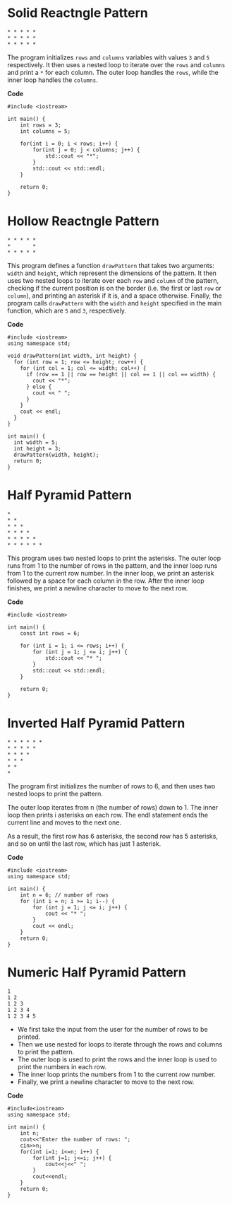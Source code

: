 # Solid Reactngle Pattern
```
* * * * *
* * * * *
* * * * *
```
The program initializes `rows` and `columns` variables with values `3` and `5` respectively. It then uses a nested loop to iterate over the `rows` and `columns` and print a `*` for each column. The outer loop handles the `rows`, while the inner loop handles the `columns`.

**Code**
```
#include <iostream>

int main() {
    int rows = 3;
    int columns = 5;

    for(int i = 0; i < rows; i++) {
        for(int j = 0; j < columns; j++) {
            std::cout << "*";
        }
        std::cout << std::endl;
    }

    return 0;
}

```

# Hollow Reactngle Pattern
```
* * * * *
*       *
* * * * *
```
This program defines a function `drawPattern` that takes two arguments: `width` and `height`, which represent the dimensions of the pattern. It then uses two nested loops to iterate over each `row` and `column` of the pattern, checking if the current position is on the border (i.e. the first or last `row` or `column`), and printing an asterisk if it is, and a space otherwise. Finally, the program calls `drawPattern` with the `width` and `height` specified in the main function, which are `5` and `3`, respectively.

**Code**
```
#include <iostream>
using namespace std;

void drawPattern(int width, int height) {
  for (int row = 1; row <= height; row++) {
    for (int col = 1; col <= width; col++) {
      if (row == 1 || row == height || col == 1 || col == width) {
        cout << "*";
      } else {
        cout << " ";
      }
    }
    cout << endl;
  }
}

int main() {
  int width = 5;
  int height = 3;
  drawPattern(width, height);
  return 0;
}
```

# Half Pyramid Pattern
```
*
* *
* * *
* * * *
* * * * *
* * * * * *
```
This program uses two nested loops to print the asterisks. The outer loop runs from 1 to the number of rows in the pattern, and the inner loop runs from 1 to the current row number. In the inner loop, we print an asterisk followed by a space for each column in the row. After the inner loop finishes, we print a newline character to move to the next row.

**Code**
```
#include <iostream>

int main() {
    const int rows = 6;
 
    for (int i = 1; i <= rows; i++) {
        for (int j = 1; j <= i; j++) {
            std::cout << "* ";
        }
        std::cout << std::endl;
    }
    
    return 0;
}
```

# Inverted Half Pyramid Pattern
```
* * * * * *
* * * * *
* * * *
* * *
* *
*
```
The program first initializes the number of rows to 6, and then uses two nested loops to print the pattern.

The outer loop iterates from n (the number of rows) down to 1. The inner loop then prints i asterisks on each row. The endl statement ends the current line and moves to the next one.

As a result, the first row has 6 asterisks, the second row has 5 asterisks, and so on until the last row, which has just 1 asterisk.

**Code**
```
#include <iostream>
using namespace std;

int main() {
    int n = 6; // number of rows
    for (int i = n; i >= 1; i--) {
        for (int j = 1; j <= i; j++) {
            cout << "* ";
        }
        cout << endl;
    }
    return 0;
}
```

# Numeric Half Pyramid Pattern
```
1
1 2
1 2 3
1 2 3 4
1 2 3 4 5
```
- We first take the input from the user for the number of rows to be printed.
- Then we use nested for loops to iterate through the rows and columns to print the pattern.
- The outer loop is used to print the rows and the inner loop is used to print the numbers in each row.
- The inner loop prints the numbers from 1 to the current row number.
- Finally, we print a newline character to move to the next row.

**Code**
```
#include<iostream>
using namespace std;

int main() {
    int n;
    cout<<"Enter the number of rows: ";
    cin>>n;
    for(int i=1; i<=n; i++) {
        for(int j=1; j<=i; j++) {
            cout<<j<<" ";
        }
        cout<<endl;
    }
    return 0;
}
```
